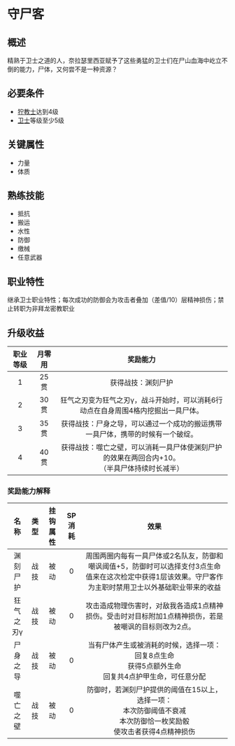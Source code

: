 # 守尸客

## 概述

精熟于卫士之道的人，奈拉瑟里西亚赋予了这些勇猛的卫士们在尸山血海中屹立不倒的能力，尸体，又何尝不是一种资源？

## 必要条件

* <a href="../grimnarchclergy" target="_blank">狞教士</a>达到4级
* <a href="../../../basicJob/Guard" target="_blank">卫士</a>等级至少5级

## 关键属性

* 力量
* 体质

## 熟练技能

* 抵抗
* 搬运
* 水性
* 防御
* 缴械
* 任意武器

## 职业特性

继承卫士职业特性；每次成功的防御会为攻击者叠加（差值/10）层精神损伤；禁止转职为非拜龙密教职业

## 升级收益

职业等级|月零用|奖励能力
:--:|:--:|:--:
1|25贯|获得战技：渊刻尸护
2|30贯|狂气之刃变为狂气之刃γ，战斗开始时，可以消耗6行动点在自身周围4格内挖掘出一具尸体。
3|35贯|获得战技：尸身之导，可以通过一个成功的搬运携带一具尸体，携带的时候有一个破绽。
4|40贯|获得战技：噬亡之壁，可以消耗一具尸体使渊刻尸护的效果在两回合内+10。<br>（半具尸体持续时长减半）

### 奖励能力解释

名称|类型|挂钩属性|SP消耗|效果
:--:|:--:|:--:|:--:|:--:
渊刻尸护|战技|被动|0|周围两圈内每有一具尸体或2名队友，防御和嘲讽阈值+5，防御时可以选择支付3点生命值来在这次检定中获得1层该效果。守尸客作为主职时禁用卫士以外基础职业带来的收益
狂气之刃γ|战技|被动|0|攻击造成物理伤害时，对敌我各造成1点精神损伤。受击时对目标附加1点精神损伤，若是被嘲讽的目标则改为2点。
尸身之导|战技|被动|0|当有尸体产生或被消耗的时候，选择一项：<br>回复8点生命<br>获得5点额外生命<br>回复共4点护甲生命，可任意分配
噬亡之壁|战技|被动|0|防御时，若渊刻尸护提供的阈值在15以上，选择一项：<br>本次防御阈值不衰减<br>本次防御恰一枚奖励骰<br>使攻击者获得4点精神损伤